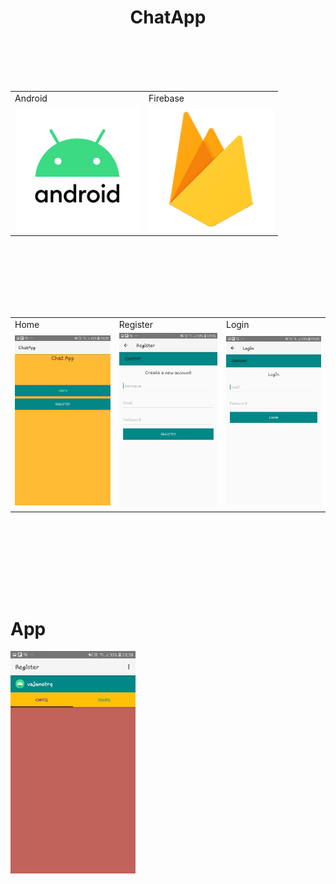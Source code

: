 
<h1 align="center">
ChatApp
</h1>
<br/><br/>
<br/><br/>

<div align="center">
<table>
  <tr>
    <td>Android</td>
     <td>Firebase</td>
    
  </tr>
  <tr>
    <td><img src="images/index.png" width=200 ></td>
    <td><img src="images/firebase.png" width=200 ></td>
  </tr>
 </table>

</div>
<br/><br/>
<br/><br/>
<br/><br/>

<div align="center">
<table>
  <tr>
    <td>Home</td>
     <td>Register</td>
     <td>Login</td>
  </tr>
  <tr>
    <td>
  <img src="images/homePage.jpg " width=200 >
   </td>
    <td><img src="images/RegisterPage.jpg" width=200 ></td>
    <td><img src="images/LoginPage.jpg " width=200 ></td>
  </tr>
 </table>

</div>
<br/><br/>

<br/><br/>
<br/><br/>


# App
<img src="images/ChatPage.jpg " width=200 >


